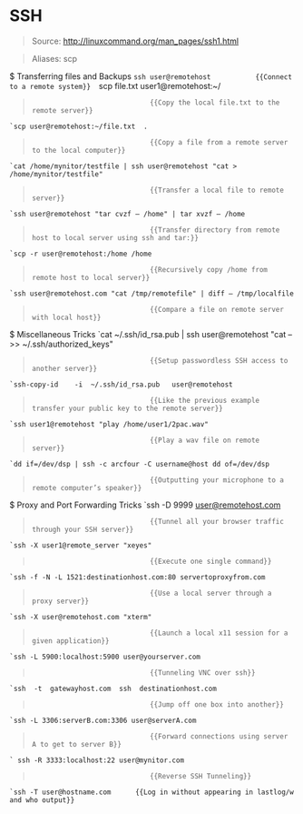 # SSH

> Source: http://linuxcommand.org/man_pages/ssh1.html

> Aliases: scp

$ Transferring  files  and  Backups
    `ssh user@remotehost           {{Connect to a remote system}} 
    `scp file.txt user1@remotehost:~/
>                                  {{Copy the local file.txt to the remote server}} 
    `scp user@remotehost:~/file.txt  .
>                                  {{Copy a file from a remote server to the local computer}} 
    `cat /home/mynitor/testfile | ssh user@remotehost "cat > /home/mynitor/testfile"
>                                  {{Transfer a local file to remote server}} 
    `ssh user@remotehost "tar cvzf – /home" | tar xvzf – /home
>                                  {{Transfer directory from remote host to local server using ssh and tar:}} 
    `scp -r user@remotehost:/home /home
>                                  {{Recursively copy /home from remote host to local server}} 
    `ssh user@remotehost.com "cat /tmp/remotefile" | diff – /tmp/localfile
>                                  {{Compare a file on remote server with local host}} 

$ Miscellaneous  Tricks
    `cat ~/.ssh/id_rsa.pub | ssh user@remotehost "cat – >> ~/.ssh/authorized_keys"
>                                  {{Setup passwordless SSH access to another server}} 
    `ssh-copy-id    -i  ~/.ssh/id_rsa.pub   user@remotehost
>                                  {{Like the previous example transfer your public key to the remote server}} 
    `ssh user1@remotehost "play /home/user1/2pac.wav"
>                                  {{Play a wav file on remote server}} 
    `dd if=/dev/dsp | ssh -c arcfour -C username@host dd of=/dev/dsp
>                                  {{Outputting your microphone to a remote computer’s speaker}} 

$ Proxy  and  Port  Forwarding  Tricks
    `ssh -D 9999 user@remotehost.com
>                                  {{Tunnel all your browser traffic through your SSH server}} 
    `ssh -X user1@remote_server "xeyes"
>                                  {{Execute one single command}} 
    `ssh -f -N -L 1521:destinationhost.com:80 servertoproxyfrom.com
>                                  {{Use a local server through a proxy server}} 
    `ssh -X user@remotehost.com "xterm"
>                                  {{Launch a local x11 session for a given application}} 
    `ssh -L 5900:localhost:5900 user@yourserver.com
>                                  {{Tunneling VNC over ssh}} 
    `ssh  -t  gatewayhost.com  ssh  destinationhost.com
>                                  {{Jump off one box into another}} 
    `ssh -L 3306:serverB.com:3306 user@serverA.com
>                                  {{Forward connections using server A to get to server B}} 
    ` ssh -R 3333:localhost:22 user@mynitor.com
>                                  {{Reverse SSH Tunneling}} 
    `ssh -T user@hostname.com      {{Log in without appearing in lastlog/w and who output}} 

